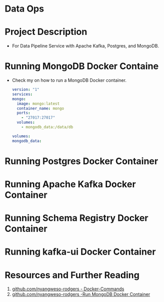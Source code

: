 # Data Ops

# Project Description

- For Data Pipeline Service with Apache Kafka, Postgres, and MongoDB.

# Running MongoDB Docker Containe

- Check my []() on how to run a MongoDB Docker container.

  ```yml
  version: "1"
  services:
  mongo:
    image: mongo:latest
    container_name: mongo
    ports:
      - "27017:27017"
    volumes:
      - mongodb_data:/data/db

  volumes:
  mongodb_data:
  ```

# Running Postgres Docker Container

# Running Apache Kafka Docker Container

# Running Schema Registry Docker Container

# Running kafka-ui Docker Container

#

# Resources and Further Reading

1. [github.com/nyangweso-rodgers - Docker-Commands](https://github.com/nyangweso-rodgers/My-Journey-Into-Computer-Science/blob/master/04-VMs-vs-Containers/02-Containers/01-Docker/01-Docker-Commands/Readme.md)
2. [github.com/nyangweso-rodgers -Run MongoDB Docker Container](https://github.com/nyangweso-rodgers/My-Databases/blob/main/03-Working-with-MongoDB/01-Run-MongoDB-Docker-Container/01-Docker-Compose/Readme.md)
